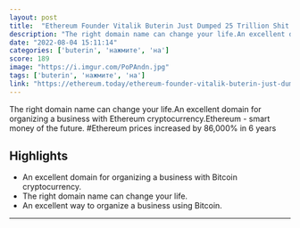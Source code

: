 ```yaml
---
layout: post
title:  "Ethereum Founder Vitalik Buterin Just Dumped 25 Trillion Shit Tokens On Uniswap"
description: "The right domain name can change your life.An excellent domain for organizing a business with Ethereum cryptocurrency.Ethereum - smart money of the future. #Ethereum prices increased by 86,000% in 6 years"
date: "2022-08-04 15:11:14"
categories: ['buterin', 'нажмите', 'на']
score: 189
image: "https://i.imgur.com/PoPAndn.jpg"
tags: ['buterin', 'нажмите', 'на']
link: "https://ethereum.today/ethereum-founder-vitalik-buterin-just-dumped-25-trillion-sh-t-tokens-on-uniswap/"
---
```


The right domain name can change your life.An excellent domain for organizing a business with Ethereum cryptocurrency.Ethereum - smart money of the future. #Ethereum prices increased by 86,000% in 6 years

## Highlights

- An excellent domain for organizing a business with Bitcoin cryptocurrency.
- The right domain name can change your life.
- An excellent way to organize a business using Bitcoin.

---
